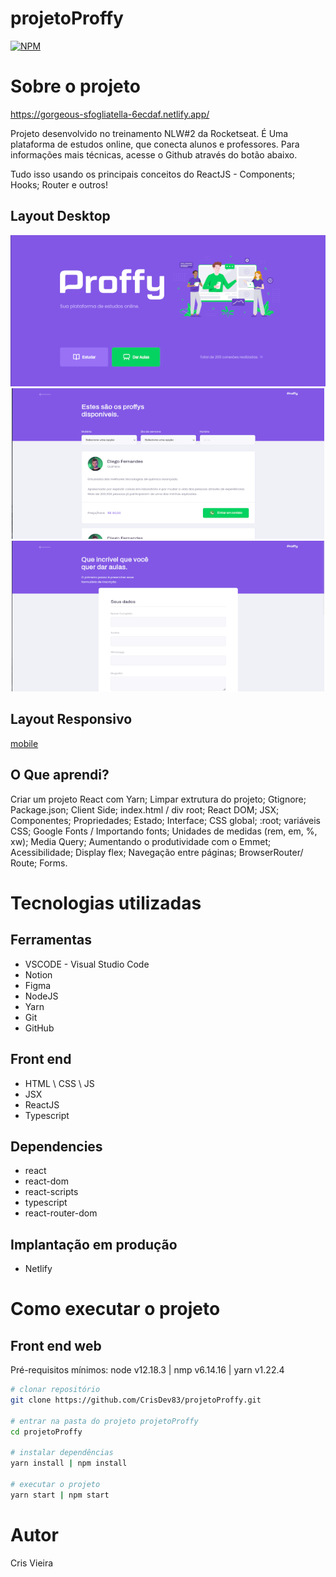 # projetoProffy

[![NPM](https://img.shields.io/npm/l/react)](https://github.com/CrisDev83/projetoProffy/blob/main/LICENSE) 

# Sobre o projeto

https://gorgeous-sfogliatella-6ecdaf.netlify.app/

Projeto desenvolvido no treinamento NLW#2 da Rocketseat. É Uma plataforma de estudos online, que conecta alunos e professores. Para informações mais técnicas, acesse o Github através do botão abaixo.

Tudo isso usando os principais conceitos do ReactJS - Components; Hooks; Router e outros!

## Layout Desktop
<div align="center"> 
    <img src="https://github.com/CrisDev83/assets-projects/blob/master/proffy.png" />
    <img src="https://github.com/CrisDev83/assets-projects/blob/master/proffylist.png" width="500"/>
    <img src="https://github.com/CrisDev83/assets-projects/blob/master/proffycadastro.png" width="500"/>
</div>

## Layout Responsivo
[mobile](https://github.com/CrisDev83/assets-projects/blob/master/proffymobile.png)

## O Que aprendi?

Criar um projeto React com Yarn; Limpar extrutura do projeto; Gtignore; Package.json; Client Side; index.html / div root; React DOM; JSX; Componentes; Propriedades; Estado; Interface; CSS global; :root; variáveis CSS; Google Fonts / Importando fonts; Unidades de medidas (rem, em, %, xw); Media Query; Aumentando o produtividade com o Emmet; Acessibilidade; Display flex; Navegação entre páginas; BrowserRouter/ Route; Forms.
 

# Tecnologias utilizadas
## Ferramentas 
- VSCODE - Visual Studio Code
- Notion
- Figma
- NodeJS
- Yarn
- Git
- GitHub

## Front end
- HTML \ CSS \ JS
- JSX
- ReactJS
- Typescript


## Dependencies
- react
- react-dom
- react-scripts
- typescript
- react-router-dom

## Implantação em produção
- Netlify

# Como executar o projeto

## Front end web
Pré-requisitos mínimos: node v12.18.3 | nmp v6.14.16 | yarn v1.22.4

```zsh
# clonar repositório
git clone https://github.com/CrisDev83/projetoProffy.git

# entrar na pasta do projeto projetoProffy
cd projetoProffy

# instalar dependências
yarn install | npm install

# executar o projeto
yarn start | npm start
```

# Autor

Cris Vieira
